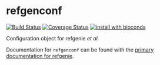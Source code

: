 # refgenconf

[![Build Status](https://travis-ci.org/databio/refgenconf.svg?branch=master)](https://travis-ci.org/databio/refgenconf)
[![Coverage Status](https://coveralls.io/repos/github/vreuter/refgenconf/badge.svg?branch=master)](https://coveralls.io/github/vreuter/refgenconf?branch=master)
[![install with bioconda](https://img.shields.io/badge/install%20with-bioconda-brightgreen.svg?style=flat)](http://bioconda.github.io/recipes/refgenconf/README.html)

Configuration object for refgenie *et al.*

Documentation for `refgenconf` can be found with the [primary documentation for refgenie](http://refgenie.databio.org).
